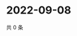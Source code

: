 # 2022-09-08

共 0 条

<!-- BEGIN WEIBO -->
<!-- 最后更新时间 Thu Sep 08 2022 22:00:46 GMT+0800 (China Standard Time) -->

<!-- END WEIBO -->
